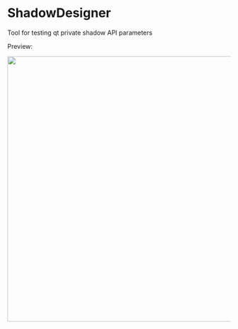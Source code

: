 # ShadowDesigner
Tool for testing qt private shadow API parameters

Preview:

<img src="https://img.picgo.net/2024/09/23/shadow_designer_previewaad079c639c9c051.png" width="600"/>
